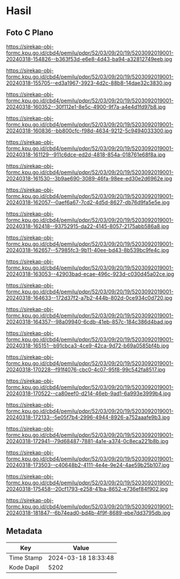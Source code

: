 # Hasil

## Foto C Plano

https://sirekap-obj-formc.kpu.go.id/cbd4/pemilu/pdpr/52/03/09/20/19/5203092019001-20240318-154826--b363f53d-e6e8-4d43-ba94-a32812749eeb.jpg

https://sirekap-obj-formc.kpu.go.id/cbd4/pemilu/pdpr/52/03/09/20/19/5203092019001-20240318-155705--ed3a1967-3923-4d2c-88b8-14dae32c3830.jpg

https://sirekap-obj-formc.kpu.go.id/cbd4/pemilu/pdpr/52/03/09/20/19/5203092019001-20240318-160352--30f112e1-8e5c-4900-9f7a-a4e4d1fd97b8.jpg

https://sirekap-obj-formc.kpu.go.id/cbd4/pemilu/pdpr/52/03/09/20/19/5203092019001-20240318-160836--bb800cfc-f98d-4634-9212-5c9494033300.jpg

https://sirekap-obj-formc.kpu.go.id/cbd4/pemilu/pdpr/52/03/09/20/19/5203092019001-20240318-161129--911c6dce-ed2d-4818-854a-018761e68f8a.jpg

https://sirekap-obj-formc.kpu.go.id/cbd4/pemilu/pdpr/52/03/09/20/19/5203092019001-20240318-161530--3b9ae690-3089-46fa-98ee-ed30e2d6962e.jpg

https://sirekap-obj-formc.kpu.go.id/cbd4/pemilu/pdpr/52/03/09/20/19/5203092019001-20240318-162057--0aef6a67-7cd2-4d5d-8627-db76d9fa5e5e.jpg

https://sirekap-obj-formc.kpu.go.id/cbd4/pemilu/pdpr/52/03/09/20/19/5203092019001-20240318-162418--93752915-da22-4145-8057-2175abb586a8.jpg

https://sirekap-obj-formc.kpu.go.id/cbd4/pemilu/pdpr/52/03/09/20/19/5203092019001-20240318-162657--57985fc3-9b11-40ee-bd43-8b539bc9fe4c.jpg

https://sirekap-obj-formc.kpu.go.id/cbd4/pemilu/pdpr/52/03/09/20/19/5203092019001-20240318-163053--42903bad-ecae-496c-923d-c030d45a02ce.jpg

https://sirekap-obj-formc.kpu.go.id/cbd4/pemilu/pdpr/52/03/09/20/19/5203092019001-20240318-164633--172d37f2-a7b2-444b-802d-0ce934c0d720.jpg

https://sirekap-obj-formc.kpu.go.id/cbd4/pemilu/pdpr/52/03/09/20/19/5203092019001-20240318-164357--98a09940-6cdb-41eb-857c-184c386d4bad.jpg

https://sirekap-obj-formc.kpu.go.id/cbd4/pemilu/pdpr/52/03/09/20/19/5203092019001-20240318-165151--b91cbca3-4ce9-42ca-9d72-b69a0585bf4b.jpg

https://sirekap-obj-formc.kpu.go.id/cbd4/pemilu/pdpr/52/03/09/20/19/5203092019001-20240318-170228--f91f4076-cbc0-4c07-95f8-99c542fa8517.jpg

https://sirekap-obj-formc.kpu.go.id/cbd4/pemilu/pdpr/52/03/09/20/19/5203092019001-20240318-170522--ca80eef0-d214-46eb-9ad1-6a993e3999b4.jpg

https://sirekap-obj-formc.kpu.go.id/cbd4/pemilu/pdpr/52/03/09/20/19/5203092019001-20240318-172133--5e05f7b4-2996-4944-8926-a752aaafe9b3.jpg

https://sirekap-obj-formc.kpu.go.id/cbd4/pemilu/pdpr/52/03/09/20/19/5203092019001-20240318-172941--79d68487-7881-4a1e-a374-0c8eca221b8b.jpg

https://sirekap-obj-formc.kpu.go.id/cbd4/pemilu/pdpr/52/03/09/20/19/5203092019001-20240318-173503--c40648b2-4111-4e4e-9e24-4ae59b25b107.jpg

https://sirekap-obj-formc.kpu.go.id/cbd4/pemilu/pdpr/52/03/09/20/19/5203092019001-20240318-175458--20cf1793-e258-41ba-8652-e736ef84f902.jpg

https://sirekap-obj-formc.kpu.go.id/cbd4/pemilu/pdpr/52/03/09/20/19/5203092019001-20240318-181847--6b74ead0-bd4b-4f9f-8689-ebe7dd3795db.jpg


## Metadata

| Key        | Value               |
| ---------- | ------------------- |
| Time Stamp | 2024-03-18 18:33:48 |
| Kode Dapil | 5202                |



